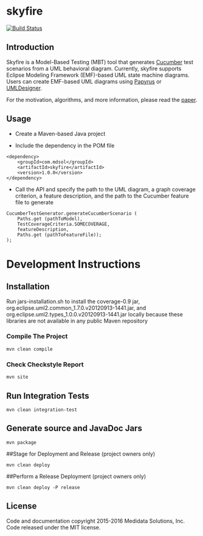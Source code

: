 # skyfire

[![Build Status](https://travis-ci.org/mdsol/skyfire.svg?branch=develop)](https://travis-ci.org/mdsol/skyfire)

## Introduction
Skyfire is a Model-Based Testing (MBT) tool that generates [Cucumber](https://cucumber.io/) test scenarios from a UML behavioral diagram.
Currently, skyfire supports Eclipse Modeling Framework (EMF)-based UML state machine diagrams.
Users can create EMF-based UML diagrams using [Papyrus](https://eclipse.org/papyrus/) or [UMLDesigner](http://www.umldesigner.org/). 

For the motivation, algorithms, and more information, please read the [paper](https://cs.gmu.edu/~nli1/2016-nli-MbtWithCucumber.pdf).

## Usage
 * Create a Maven-based Java project
 
 * Include the dependency in the POM file

```
<dependency>
	<groupId>com.mdsol</groupId>
	<artifactId>skyfire</artifactId>
	<version>1.0.0</version>
</dependency>
```
* Call the API and specify the path to the UML diagram, a graph coverage criterion, a feature description, and the path to the Cucumber feature file to generate

```
CucumberTestGenerator.generateCucumberScenario (
	Paths.get (pathToModel),
	TestCoverageCriteria.SOMECOVERAGE,
	featureDescription,
	Paths.get (pathToFeatureFile));
);
```

# Development Instructions

## Installation 
Run jars-installation.sh to install the coverage-0.9 jar, org.eclipse.uml2.common_1.7.0.v20120913-1441.jar, and org.eclipse.uml2.types_1.0.0.v20120913-1441.jar locally because these libraries are not available in any public Maven repository

### Compile The Project
```
mvn clean compile
```

### Check Checkstyle Report
```
mvn site
```

## Run Integration Tests
```
mvn clean integration-test
```

## Generate source and JavaDoc Jars
```
mvn package
```

##Stage for Deployment and Release (project owners only)
```
mvn clean deploy
```

##Perform a Release Deployment (project owners only)
```
mvn clean deploy -P release
```
## License
Code and documentation copyright 2015-2016 Medidata Solutions, Inc. Code released under the MIT license.
